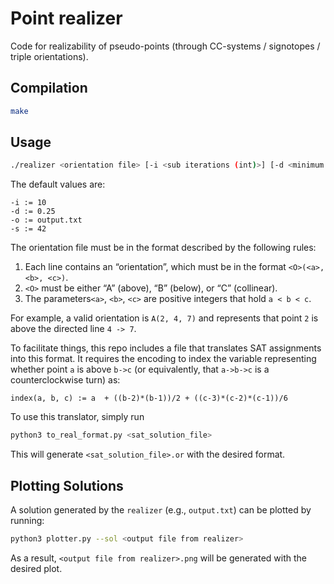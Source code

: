 # Point realizer

Code for realizability of pseudo-points (through CC-systems / signotopes / triple orientations).

## Compilation

```bash
make
```

## Usage

```bash
./realizer <orientation file> [-i <sub iterations (int)>] [-d <minimum distance (float)>] [-o <output file>] [-s <random seed(int)>]
```

The default values are:

```text
-i := 10
-d := 0.25
-o := output.txt
-s := 42
```

The orientation file must be in the format described by the following rules:

1. Each line contains an “orientation”, which must be in the format `<O>(<a>, <b>, <c>)`.
2. `<O>` must be either “A” (above), “B” (below), or “C” (collinear).
3. The parameters`<a>`, `<b>`, `<c>` are positive integers that hold `a < b < c`.

For example, a valid orientation is `A(2, 4, 7)` and represents that point `2` is above the directed line `4 -> 7`.

To facilitate things, this repo includes a file that translates SAT assignments into this format.
It requires the encoding to index the variable representing whether point `a` is above `b->c` (or equivalently, that `a->b->c` is a counterclockwise turn) as:

```text
index(a, b, c) := a  + ((b-2)*(b-1))/2 + ((c-3)*(c-2)*(c-1))/6
```

To use this translator, simply run

```bash
python3 to_real_format.py <sat_solution_file>
```

This will generate `<sat_solution_file>.or` with the desired format.

## Plotting Solutions

A solution generated by the `realizer` (e.g., `output.txt`) can be plotted by running:

```bash
python3 plotter.py --sol <output file from realizer>
```

As a result, `<output file from realizer>.png` will be generated with the desired plot.
